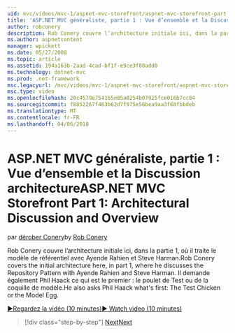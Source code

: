 ```yaml
---
uid: mvc/videos/mvc-1/aspnet-mvc-storefront/aspnet-mvc-storefront-part-1-architectural-discussion-and-overview
title: 'ASP.NET MVC généraliste, partie 1 : Vue d’ensemble et la Discussion architecture | Documents Microsoft'
author: robconery
description: Rob Conery couvre l’architecture initiale ici, dans la partie 1, où il traite le modèle de référentiel avec Ayende Rahien et Steve Harman. Il demande également Phil...
ms.author: aspnetcontent
manager: wpickett
ms.date: 05/27/2008
ms.topic: article
ms.assetid: 194a163b-2aad-4cad-bf1f-e9ce3f80add0
ms.technology: dotnet-mvc
ms.prod: .net-framework
msc.legacyurl: /mvc/videos/mvc-1/aspnet-mvc-storefront/aspnet-mvc-storefront-part-1-architectural-discussion-and-overview
msc.type: video
ms.openlocfilehash: 20c4579e7541b5e05a0254b07925fce016b7cc84
ms.sourcegitcommit: f8852267f463b62d7f975e56bea9aa3f68fbbdeb
ms.translationtype: MT
ms.contentlocale: fr-FR
ms.lasthandoff: 04/06/2018
---
```

<a name="aspnet-mvc-storefront-part-1-architectural-discussion-and-overview"></a><span data-ttu-id="ff4b6-104">ASP.NET MVC généraliste, partie 1 : Vue d’ensemble et la Discussion architecture</span><span class="sxs-lookup"><span data-stu-id="ff4b6-104">ASP.NET MVC Storefront Part 1: Architectural Discussion and Overview</span></span>
====================
<span data-ttu-id="ff4b6-105">par [dérober Conery](https://github.com/robconery)</span><span class="sxs-lookup"><span data-stu-id="ff4b6-105">by [Rob Conery](https://github.com/robconery)</span></span>

<span data-ttu-id="ff4b6-106">Rob Conery couvre l’architecture initiale ici, dans la partie 1, où il traite le modèle de référentiel avec Ayende Rahien et Steve Harman.</span><span class="sxs-lookup"><span data-stu-id="ff4b6-106">Rob Conery covers the initial architecture here, in part 1, where he discusses the Repository Pattern with Ayende Rahien and Steve Harman.</span></span> <span data-ttu-id="ff4b6-107">Il demande également Phil Haack ce qui est le premier : le poulet de Test ou de la coquille de modèle.</span><span class="sxs-lookup"><span data-stu-id="ff4b6-107">He also asks Phil Haack what's first: The Test Chicken or the Model Egg.</span></span>

[<span data-ttu-id="ff4b6-108">&#9654;Regardez la vidéo (10 minutes)</span><span class="sxs-lookup"><span data-stu-id="ff4b6-108">&#9654; Watch video (10 minutes)</span></span>](https://channel9.msdn.com/Blogs/ASP-NET-Site-Videos/aspnet-mvc-storefront-part-1-architectural-discussion-and-overview)

> [!div class="step-by-step"]
> [<span data-ttu-id="ff4b6-109">Next</span><span class="sxs-lookup"><span data-stu-id="ff4b6-109">Next</span></span>](aspnet-mvc-storefront-part-2-the-repository-pattern.md)
